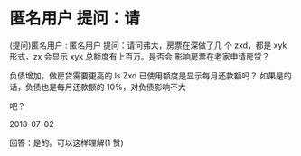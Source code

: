 # 匿名用户 提问：请

(提问)匿名用户 : 匿名用户 提问：请问弗大，房票在深做了几 个 zxd，都是 xyk 形式，zx 会显示 xyk 总额度有上百万。是否会 影响房票在老家申请房贷？

负债增加，做房贷需要更高的 ls Zxd 已使用额度是显示每月还款额吗？ 如果是的话，负债也是每月还款额的 10%，对负债影响不大

吧？

2018-07-02

回答：是的。可以这样理解(1 赞)
